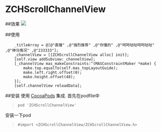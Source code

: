 # ZCHScrollChannelView

##效果
![](https://github.com/MeteoriteMan/Assets/blob/master/gif/ZCHScrollChannelView-iPhone%20X.gif?raw=true)

##使用
```
	_titleArray = @[@"直播" ,@"强烈推荐" ,@"你懂的" ,@"呵呵哒哒呵呵哒哒" ,@"神马情况" ,@"233333"];
	_channelView = [[ZCHScrollChannelView alloc] init];
	[self.view addSubview:_channelView];
    [_channelView mas_makeConstraints:^(MASConstraintMaker *make) {
        make.top.equalTo(self.mas_topLayoutGuide);
        make.left.right.offset(0);
        make.height.offset(48);
    }];
    [self.channelView reloadData];	
```

##安装
使用 [CocoaPods](http://www.cocoapods.com/) 集成.
首先在podfile中
>`pod 'ZCHScrollChannelView'`

安装一下pod

>`#import <ZCHScrollChannelView/ZCHScrollChannelView.h>`
